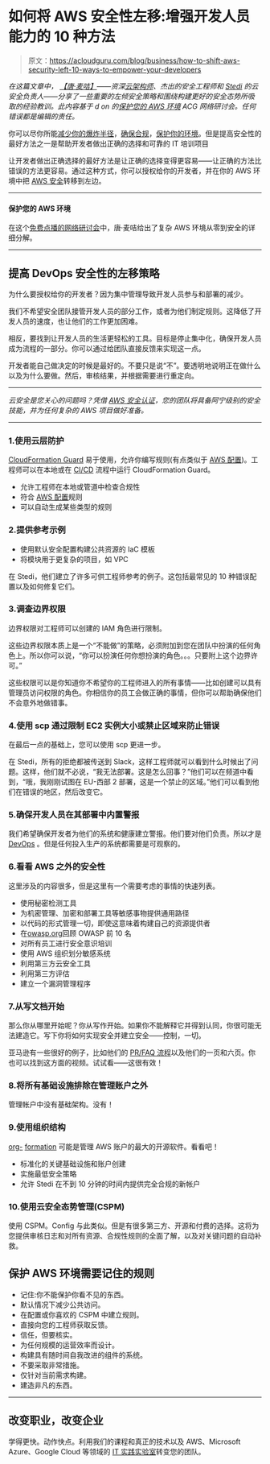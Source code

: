 # 如何将 AWS 安全性左移:增强开发人员能力的 10 种方法

> 原文：<https://acloudguru.com/blog/business/how-to-shift-aws-security-left-10-ways-to-empower-your-developers>

*在这篇文章中， [](https://acloudguru.com/blog/engineering/what-is-a-cloud-architect-and-how-do-you-become-one) [【唐·麦咭】](https://twitter.com/DonMagee)——资深[云架构师](https://acloudguru.com/blog/engineering/what-is-a-cloud-architect-and-how-do-you-become-one)、杰出的安全工程师和 [Stedi](https://www.stedi.com/) 的云安全负责人——分享了一些重要的左倾安全策略和围绕构建更好的安全态势所吸取的经验教训。此内容基于 d on 的[保护您的 AWS 环境](https://get.acloudguru.com/securing-aws-environment-webinar?) ACG 网络研讨会。任何错误都是编辑的责任。*

你可以尽你所能[减少你的爆炸半径](https://acloudguru.com/blog/engineering/ransomware-and-aws-6-ways-to-reduce-your-blast-radius)，[确保合规](https://acloudguru.com/blog/business/compliance-is-cumbersome-but-cloud-can-help)，[保护你的环境](https://acloudguru.com/blog/engineering/12-aws-config-rules-that-every-account-should-have)。但是提高安全性的最好方法之一是帮助开发者做出正确的选择和可靠的 IT 培训项目

让开发者做出正确选择的最好方法是让正确的选择变得更容易——让正确的方法比错误的方法更容易。通过这种方式，你可以授权给你的开发者，并在你的 AWS 环境中把 [AWS 安全](https://acloudguru.com/learning-paths/aws-security)转移到左边。

* * *

#### 保护您的 AWS 环境

在这个[免费点播的网络研讨会](https://get.acloudguru.com/securing-aws-environment-webinar)中，唐·麦咭给出了复杂 AWS 环境从零到安全的详细分解。

* * *

## 提高 DevOps 安全性的左移策略

为什么要授权给你的开发者？因为集中管理导致开发人员参与和部署的减少。

我们不希望安全团队接管开发人员的部分工作，或者为他们制定规则。这降低了开发人员的速度，也让他们的工作更加困难。

相反，要找到让开发人员的生活更轻松的工具。目标是停止集中化，确保开发人员成为流程的一部分。你可以通过给团队直接反馈来实现这一点。

开发者能自己做决定的时候是最好的。不要只是说“不”。要透明地说明正在做什么以及为什么要做。然后，审核结果，并根据需要进行重定向。

* * *

*云安全是您关心的问题吗？凭借 [AWS 安全认证](https://acloudguru.com/course/aws-certified-security-specialty)，您的团队将具备阿宁级别的安全技能，并为任何复杂的 AWS 项目做好准备。*

* * *

### 1.使用云层防护

[CloudFormation Guard](https://github.com/aws-cloudformation/cloudformation-guard) 易于使用，允许你编写规则(有点类似于 [AWS 配置](https://acloudguru.com/blog/engineering/12-aws-config-rules-that-every-account-should-have))。工程师可以在本地或在 [CI/CD](https://acloudguru.com/course/implementing-a-full-ci-cd-pipeline) 流程中运行 CloudFormation Guard。

*   允许工程师在本地或管道中检查合规性
*   符合 [AWS 配置](https://acloudguru.com/blog/engineering/12-aws-config-rules-that-every-account-should-have)规则
*   可以自动生成某些类型的规则

### 2.提供参考示例

*   使用默认安全配置构建公共资源的 IaC 模板
*   将模块用于更复杂的项目，如 VPC

在 Stedi，他们建立了许多可供工程师参考的例子。这包括最常见的 10 种错误配置以及如何修复它们。

### 3.调查边界权限

边界权限对工程师可以创建的 IAM 角色进行限制。

这些边界权限本质上是一个“不能做”的策略，必须附加到您在团队中扮演的任何角色上。所以你可以说，“你可以扮演任何你想扮演的角色。。。只要附上这个边界许可。”

这些权限可以是你知道你不希望你的工程师进入的所有事情——比如创建可以具有管理员访问权限的角色。你相信你的员工会做正确的事情，但你可以帮助确保他们不会意外地做错事。

### 4.使用 scp 通过限制 EC2 实例大小或禁止区域来防止错误

在最后一点的基础上，您可以使用 scp 更进一步。

在 Stedi，所有的拒绝都被传送到 Slack，这样工程师就可以看到什么时候出了问题。这样，他们就不必说，“我无法部署。这是怎么回事？”他们可以在频道中看到，“哦，我刚刚试图在 EU-西部 2 部署，这是一个禁止的区域。”他们可以看到他们在错误的地区，然后改变它。

### 5.确保开发人员在其部署中内置警报

我们希望确保开发者为他们的系统和健康建立警报。他们要对他们负责。所以才是 [DevOps](https://acloudguru.com/learning-paths/aws-devops) 。但是任何投入生产的系统都需要是可观察的。

### 6.看看 AWS 之外的安全性

这里涉及的内容很多，但是这里有一个需要考虑的事情的快速列表。

*   使用秘密检测工具
*   为机密管理、加密和部署工具等敏感事物提供通用路径
*   以代码的形式管理一切，即使这意味着构建自己的资源提供者
*   在[owasp.org](https://owasp.org/)回顾 OWASP 前 10 名
*   对所有员工进行安全意识培训
*   使用 AWS 组织划分敏感系统
*   利用第三方云安全工具
*   利用第三方评估
*   建立一个漏洞管理程序

### 7.**从写文档开始**

那么你从哪里开始呢？你从写作开始。如果你不能解释它并得到认同，你很可能无法建造它。写下你将如何实现安全并建立安全——控制，一切。

亚马逊有一些很好的例子，比如他们的 [PR/FAQ 流程](https://aws.amazon.com/blogs/opensource/working-backwards-the-story-behind-the-aws-cloud-development-kit/)以及他们的一页和六页。你也可以找到这方面的视频。试试看——这很有效！

### 8.**将所有基础设施排除在管理账户之外**

管理帐户中没有基础架构。没有！

### 9.**使用组织结构**

[org-](https://github.com/org-formation/org-formation-cli) [formation](https://github.com/org-formation/org-formation-cli) 可能是管理 AWS 账户的最大的开源软件。看看吧！

*   标准化的关键基础设施和账户创建
*   实施最低安全策略
*   允许 Stedi 在不到 10 分钟的时间内提供完全合规的新帐户

### 10.使用云安全态势管理(CSPM)

使用 CSPM。Config 与此类似。但是有很多第三方、开源和付费的选择。这将为您提供审核日志和对所有资源、合规性规则的全面了解，以及对关键问题的自动补救。

## 保护 AWS 环境需要记住的规则

*   记住:你不能保护你看不见的东西。
*   默认情况下减少公共访问。
*   在配置或你喜欢的 CSPM 中建立规则。
*   直接向您的工程师获取反馈。
*   信任，但要核实。
*   为任何规模的运营效率而设计。
*   构建具有随时间自我改进的组件的系统。
*   不要采取非常措施。
*   仅针对当前需求构建。
*   建造非凡的东西。

* * *

## **改变职业，改变企业**

学得更快。动作快点。利用我们的课程和真正的技术以及 AWS、Microsoft Azure、Google Cloud 等领域的 [IT 实践实验室](https://acloudguru.com/platform/labs)转变您的团队。